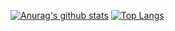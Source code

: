 [![Anurag's github stats](https://github-readme-stats.vercel.app/api?username=cyla00&count_private=true&show_icons=true&theme=cobalt)](https://github.com/anuraghazra/github-readme-stats)
[![Top Langs](https://github-readme-stats.vercel.app/api/top-langs/?username=cyla00&layout=compact&bg_color=#1c1e1c)](https://github.com/anuraghazra/github-readme-stats)
